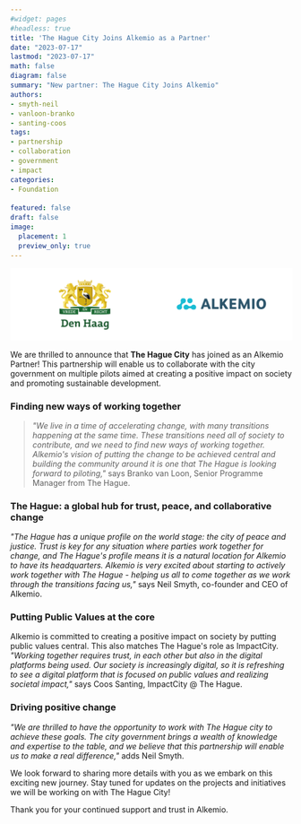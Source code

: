 ```yaml
---
#widget: pages
#headless: true
title: 'The Hague City Joins Alkemio as a Partner'
date: "2023-07-17"
lastmod: "2023-07-17"
math: false
diagram: false
summary: "New partner: The Hague City Joins Alkemio"
authors:
- smyth-neil
- vanloon-branko
- santing-coos
tags:
- partnership
- collaboration
- government
- impact
categories:
- Foundation

featured: false
draft: false
image:
  placement: 1
  preview_only: true
---
```

![](./header.png)

We are thrilled to announce that **The Hague City** has joined as an Alkemio Partner! This partnership will enable us to collaborate with the city government on multiple pilots aimed at creating a positive impact on society and promoting sustainable development.

### Finding new ways of working together

>*"We live in a time of accelerating change, with many transitions happening at the same time. These transitions need all of society to contribute, and we need to find new ways of working together. Alkemio's vision of putting the change to be achieved central and building the community around it is one that The Hague is looking forward to piloting,"* says Branko van Loon, Senior Programme Manager from The Hague.

### The Hague: a global hub for trust, peace, and collaborative change

*"The Hague has a unique profile on the world stage: the city of peace and justice. Trust is key for any situation where parties work together for change, and The Hague's profile means it is a natural location for Alkemio to have its headquarters. Alkemio is very excited about starting to actively work together with The Hague - helping us all to come together as we work through the transitions facing us,"* says Neil Smyth, co-founder and CEO of Alkemio.

### Putting Public Values at the core

Alkemio is committed to creating a positive impact on society by putting public values central. This also matches The Hague's role as ImpactCity. *"Working together requires trust, in each other but also in the digital platforms being used. Our society is increasingly digital, so it is refreshing to see a digital platform that is focused on public values and realizing societal impact,"* says Coos Santing, ImpactCity @ The Hague.

### Driving positive change

*"We are thrilled to have the opportunity to work with The Hague city to achieve these goals. The city government brings a wealth of knowledge and expertise to the table, and we believe that this partnership will enable us to make a real difference,"* adds Neil Smyth.

We look forward to sharing more details with you as we embark on this exciting new journey. Stay tuned for updates on the projects and initiatives we will be working on with The Hague City!

Thank you for your continued support and trust in Alkemio.
